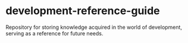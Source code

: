 # development-reference-guide
Repository for storing knowledge acquired in the world of development, serving as a reference for future needs.
